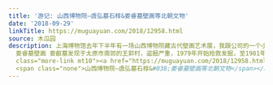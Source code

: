 ```yaml
---
title: '游记: 山西博物院—虞弘墓石椁&娄睿墓壁画等北朝文物'
date: '2018-09-29'
linkTitle: https://muguayuan.com/2018/12958.html
source: 木瓜园
description: 上海博物馆去年下半年有一场山西博物院藏古代壁画艺术展，我跟公司的一个小伙伴儿跑过去看了，之前在山西博物院昏昏暗暗的灯管之下见过其中的一少部分壁画，真是不怎么起眼，但这次专题展经由上海博物馆的精心布置，主题突出、感官震撼，实在是让人印象深刻，可惜当时现场不允许拍照。
  娄睿墓壁画 娄叡墓发现于太原市南郊的王郭村，盗掘严重，1979年开始抢救发掘，至1981年发掘完毕。这次又到山西，特意留意了娄叡的这些 &#8230; <div
  class="more-link mt10"><a href="https://muguayuan.com/2018/12958.html">Read more
  <span class="none">山西博物院—虞弘墓石椁&#038;娄睿墓壁画等北朝文物</span></a></div>
---
```

